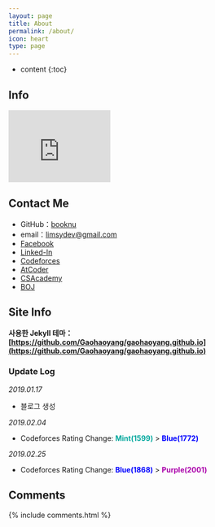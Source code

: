 ```yaml
---
layout: page
title: About
permalink: /about/
icon: heart
type: page
---
```


* content
{:toc}

## Info

<iframe src="http://githubbadge.appspot.com/booknu" style="border: 0;height: 142px;width: 200px;overflow: hidden;" frameBorder="0"></iframe>



## Contact Me

* GitHub：[booknu](https://github.com/booknu)
* email：limsydev@gmail.com
* [Facebook](https://www.facebook.com/lsy8664)
* [Linked-In](https://www.linkedin.com/in/booknu/)
* [Codeforces](http://codeforces.com/profile/unkoob)
* [AtCoder](https://atcoder.jp/users/booknu)
* [CSAcademy](https://csacademy.com/user/unkoob)
* [BOJ](https://www.acmicpc.net/user/lim551)

## Site Info

**사용한 Jekyll 테마：[https://github.com/Gaohaoyang/gaohaoyang.github.io](https://github.com/Gaohaoyang/gaohaoyang.github.io)**

### Update Log

*2019.01.17*

- 블로그 생성

*2019.02.04*

- Codeforces Rating Change: <span style="color:#03A89E;font-weight:bold">Mint(1599)</span> > <span style="color:#0000FF;font-weight:bold">Blue(1772)</span>

*2019.02.25*

- Codeforces Rating Change: <span style="color:#0000FF;font-weight:bold">Blue(1868)</span> > <span style="color:#AA00AA;font-weight:bold">Purple(2001)</span>




## Comments

{% include comments.html %}
